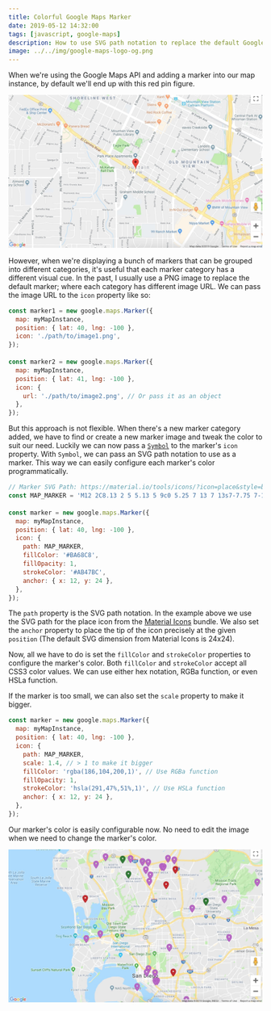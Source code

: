 ```yaml
---
title: Colorful Google Maps Marker
date: 2019-05-12 14:32:00
tags: [javascript, google-maps]
description: How to use SVG path notation to replace the default Google Maps marker icon. Make the marker's color easily configurable.
image: ../../img/google-maps-logo-og.png
---
```

When we're using the Google Maps API and adding a marker into our map instance, by default we'll end up with this red pin figure.

![The default Google Maps marker](./default-marker.jpg)

However, when we're displaying a bunch of markers that can be grouped into different categories, it's useful that each marker category has a different visual cue. In the past, I usually use a PNG image to replace the default marker; where each category has different image URL. We can pass the image URL to the `icon` property like so:

```js
const marker1 = new google.maps.Marker({
  map: myMapInstance,
  position: { lat: 40, lng: -100 },
  icon: './path/to/image1.png',
});

const marker2 = new google.maps.Marker({
  map: myMapInstance,
  position: { lat: 41, lng: -100 },
  icon: {
    url: './path/to/image2.png', // Or pass it as an object
  },
});
```

But this approach is not flexible. When there's a new marker category added, we have to find or create a new marker image and tweak the color to suit our need. Luckily we can now pass a [`Symbol`](https://developers.google.com/maps/documentation/javascript/reference/marker#Symbol) to the marker's `icon` property. With `Symbol`, we can pass an SVG path notation to use as a marker. This way we can easily configure each marker's color programmatically.

```js
// Marker SVG Path: https://material.io/tools/icons/?icon=place&style=baseline
const MAP_MARKER = 'M12 2C8.13 2 5 5.13 5 9c0 5.25 7 13 7 13s7-7.75 7-13c0-3.87-3.13-7-7-7zm0 9.5c-1.38 0-2.5-1.12-2.5-2.5s1.12-2.5 2.5-2.5 2.5 1.12 2.5 2.5-1.12 2.5-2.5 2.5z';

const marker = new google.maps.Marker({
  map: myMapInstance,
  position: { lat: 40, lng: -100 },
  icon: {
    path: MAP_MARKER,
    fillColor: '#BA68C8',
    fillOpacity: 1,
    strokeColor: '#AB47BC',
    anchor: { x: 12, y: 24 },
  },
});
```

The `path` property is the SVG path notation. In the example above we use the SVG path for the place icon from the [Material Icons](https://material.io/tools/icons/?icon=place&style=baseline) bundle. We also set the `anchor` property to place the tip of the icon precisely at the given `position` (The default SVG dimension from Material Icons is 24x24).

Now, all we have to do is set the `fillColor` and `strokeColor` properties to configure the marker's color. Both `fillColor` and `strokeColor` accept all CSS3 color values. We can use either hex notation, RGBa function, or even HSLa function.

If the marker is too small, we can also set the `scale` property to make it bigger.

```js
const marker = new google.maps.Marker({
  map: myMapInstance,
  position: { lat: 40, lng: -100 },
  icon: {
    path: MAP_MARKER,
    scale: 1.4, // > 1 to make it bigger
    fillColor: 'rgba(186,104,200,1)', // Use RGBa function
    fillOpacity: 1,
    strokeColor: 'hsla(291,47%,51%,1)', // Use HSLa function
    anchor: { x: 12, y: 24 },
  },
});
```

Our marker's color is easily configurable now. No need to edit the image when we need to change the marker's color.

![Colorful Markers](./colorful-markers.jpg)
